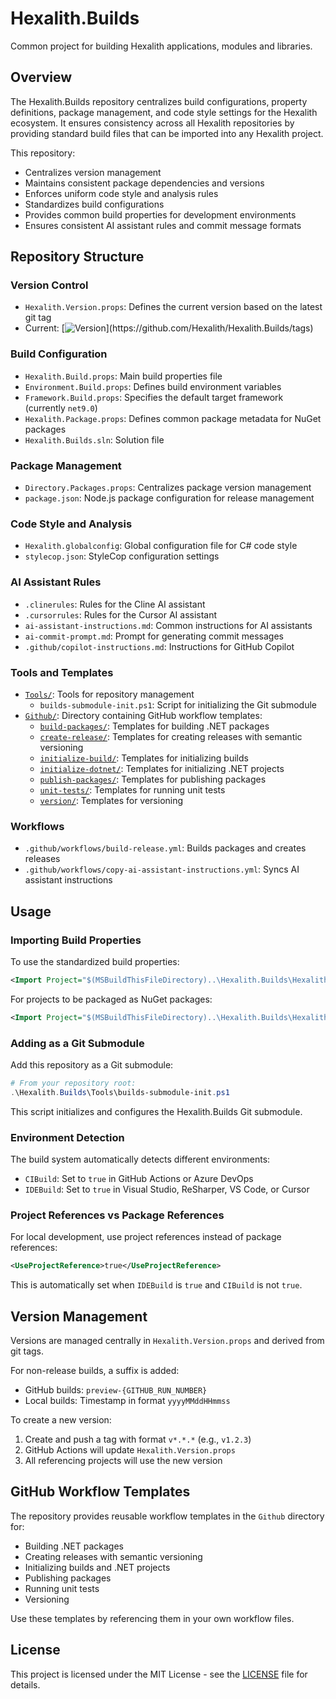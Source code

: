 # Hexalith.Builds

Common project for building Hexalith applications, modules and libraries.

## Overview

The Hexalith.Builds repository centralizes build configurations, property definitions, package management, and code style settings for the Hexalith ecosystem. It ensures consistency across all Hexalith repositories by providing standard build files that can be imported into any Hexalith project.

This repository:
- Centralizes version management
- Maintains consistent package dependencies and versions
- Enforces uniform code style and analysis rules
- Standardizes build configurations
- Provides common build properties for development environments
- Ensures consistent AI assistant rules and commit message formats

## Repository Structure

### Version Control
- `Hexalith.Version.props`: Defines the current version based on the latest git tag
- Current: [![Version](https://img.shields.io/github/v/tag/Hexalith/Hexalith.Builds?filter=v*)](https://github.com/Hexalith/Hexalith.Builds/tags)

### Build Configuration
- `Hexalith.Build.props`: Main build properties file
- `Environment.Build.props`: Defines build environment variables
- `Framework.Build.props`: Specifies the default target framework (currently `net9.0`)
- `Hexalith.Package.props`: Defines common package metadata for NuGet packages
- `Hexalith.Builds.sln`: Solution file

### Package Management
- `Directory.Packages.props`: Centralizes package version management
- `package.json`: Node.js package configuration for release management

### Code Style and Analysis
- `Hexalith.globalconfig`: Global configuration file for C# code style
- `stylecop.json`: StyleCop configuration settings

### AI Assistant Rules
- `.clinerules`: Rules for the Cline AI assistant
- `.cursorrules`: Rules for the Cursor AI assistant
- `ai-assistant-instructions.md`: Common instructions for AI assistants
- `ai-commit-prompt.md`: Prompt for generating commit messages
- `.github/copilot-instructions.md`: Instructions for GitHub Copilot

### Tools and Templates
- [`Tools/`](Tools/README.md): Tools for repository management
  - `builds-submodule-init.ps1`: Script for initializing the Git submodule
- [`Github/`](Github/): Directory containing GitHub workflow templates:
  - [`build-packages/`](Github/build-packages/README.md): Templates for building .NET packages
  - [`create-release/`](Github/create-release/README.md): Templates for creating releases with semantic versioning
  - [`initialize-build/`](Github/initialize-build/README.md): Templates for initializing builds
  - [`initialize-dotnet/`](Github/initialize-dotnet/README.md): Templates for initializing .NET projects
  - [`publish-packages/`](Github/publish-packages/README.md): Templates for publishing packages
  - [`unit-tests/`](Github/unit-tests/README.md): Templates for running unit tests
  - [`version/`](Github/version/README.md): Templates for versioning

### Workflows
- `.github/workflows/build-release.yml`: Builds packages and creates releases
- `.github/workflows/copy-ai-assistant-instructions.yml`: Syncs AI assistant instructions

## Usage

### Importing Build Properties

To use the standardized build properties:

```xml
<Import Project="$(MSBuildThisFileDirectory)..\Hexalith.Builds\Hexalith.Build.props" />
```

For projects to be packaged as NuGet packages:

```xml
<Import Project="$(MSBuildThisFileDirectory)..\Hexalith.Builds\Hexalith.Package.props" />
```

### Adding as a Git Submodule

Add this repository as a Git submodule:

```powershell
# From your repository root:
.\Hexalith.Builds\Tools\builds-submodule-init.ps1
```

This script initializes and configures the Hexalith.Builds Git submodule.

### Environment Detection

The build system automatically detects different environments:
- `CIBuild`: Set to `true` in GitHub Actions or Azure DevOps
- `IDEBuild`: Set to `true` in Visual Studio, ReSharper, VS Code, or Cursor

### Project References vs Package References

For local development, use project references instead of package references:

```xml
<UseProjectReference>true</UseProjectReference>
```

This is automatically set when `IDEBuild` is `true` and `CIBuild` is not `true`.

## Version Management

Versions are managed centrally in `Hexalith.Version.props` and derived from git tags.

For non-release builds, a suffix is added:
- GitHub builds: `preview-{GITHUB_RUN_NUMBER}`
- Local builds: Timestamp in format `yyyyMMddHHmmss`

To create a new version:
1. Create and push a tag with format `v*.*.*` (e.g., `v1.2.3`)
2. GitHub Actions will update `Hexalith.Version.props`
3. All referencing projects will use the new version

## GitHub Workflow Templates

The repository provides reusable workflow templates in the `Github` directory for:
- Building .NET packages
- Creating releases with semantic versioning
- Initializing builds and .NET projects
- Publishing packages
- Running unit tests
- Versioning

Use these templates by referencing them in your own workflow files.

## License

This project is licensed under the MIT License - see the [LICENSE](LICENSE) file for details.
